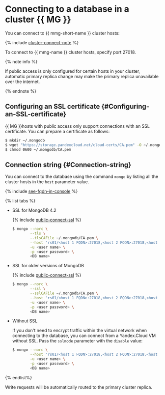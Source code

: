 # Connecting to a database in a cluster {{ MG }}

You can connect to {{ mmg-short-name }} cluster hosts:

{% include [cluster-connect-note](../../_includes/mdb/cluster-connect-note.md) %}

To connect to {{ mmg-name }} cluster hosts, specify port 27018.

{% note info %}

If public access is only configured for certain hosts in your cluster, automatic primary replica change may make the primary replica unavailable over the internet.

{% endnote %}

## Configuring an SSL certificate {#Configuring-an-SSL-certificate}

{{ MG }}hosts with public access only support connections with an SSL certificate. You can prepare a certificate as follows:


```bash
$ mkdir ~/.mongodb
$ wget "https://storage.yandexcloud.net/cloud-certs/CA.pem" -O ~/.mongodb/CA.pem
$ chmod 0600 ~/.mongodb/CA.pem
```


## Connection string {#Connection-string}

You can connect to the database using the command `mongo` by listing all the cluster hosts in the `host` parameter value.

{% include [see-fqdn-in-console](../../_includes/mdb/see-fqdn-in-console.md) %}

{% list tabs %}

- SSL for MongoDB 4.2

  {% include [public-connect-ssl](../../_includes/mdb/public-connect-ssl.md) %}

  
  ```bash
  $ mongo --norc \
          --tls \
          --tlsCAFile ~/.mongodb/CA.pem \
          --host 'rs01/<host 1 FQDN>:27018,<host 2 FQDN>:27018,<host N FQDN>:27018' \
          -u <user name> \
          -p <user password> \
          <DB name>
  ```
 
 

- SSL for older versions of MongoDB

  {% include [public-connect-ssl](../../_includes/mdb/public-connect-ssl.md) %}

  
  ```bash
  $ mongo --norc \
          --ssl \
          --sslCAFile ~/.mongodb/CA.pem \
          --host 'rs01/<host 1 FQDN>:27018,<host 2 FQDN>:27018,<host N FQDN>:27018' \
          -u <user name> \
          -p <user password> \
          <DB name>
  ```

 

- Without SSL

  If you don't need to encrypt traffic within the virtual network when connecting to the database, you can connect from a Yandex.Cloud VM without SSL. Pass the `sslmode` parameter with the `disable` value:

  
  ```bash
  $ mongo --norc \
          --host 'rs01/<host 1 FQDN>:27018,<host 2 FQDN>:27018,<host N FQDN>:27018' \
          -u <user name> \
          -p <user password> \
          <DB name>
  ```

 

{% endlist%}

Write requests will be automatically routed to the primary cluster replica.


